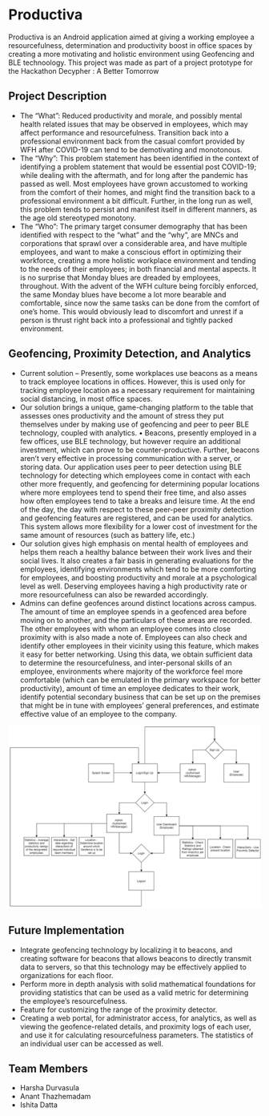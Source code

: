 # Productiva
Productiva is an Android application aimed at giving a working employee a resourcefulness, determination and productivity boost in office spaces by creating a more motivating and holistic environment using Geofencing and BLE technoology. This project was made as part of a project prototype for the Hackathon Decypher : A Better Tomorrow 

## Project Description
* The “What”: Reduced productivity and morale, and possibly mental health related issues that may be observed in employees, which may affect performance and resourcefulness. Transition back into a professional environment back from the casual comfort provided by WFH after COVID-19 can tend to be demotivating and monotonous.
* The “Why”: This problem statement has been identified in the context of identifying a problem statement that would be essential post COVID-19; while dealing with the aftermath, and for long after the pandemic has passed as well. Most employees have grown accustomed to working from the comfort of their homes, and might find the transition back to a professional environment a bit difficult. Further, in the long run as well, this problem tends to persist and manifest itself in different manners, as the age old stereotyped monotony.
* The “Who”: The primary target consumer demography that has been identified with respect to the “what” and the “why”, are MNCs and corporations that sprawl over a considerable area, and have multiple employees, and want to make a conscious effort in optimizing their workforce, creating a more holistic workplace environment and tending to the needs of their employees; in both financial and mental aspects.
It is no surprise that Monday blues are dreaded by employees, throughout. With the advent of the WFH culture being forcibly enforced, the same Monday blues have become a lot more bearable and comfortable, since now the same tasks can be done from the comfort of one’s home. This would obviously lead to discomfort and unrest if a person is thrust right back into a professional and tightly packed environment.

## Geofencing, Proximity Detection, and Analytics
* Current solution – Presently, some workplaces use beacons as a means to track employee locations in offices. However, this is used only for tracking employee location as a necessary requirement for maintaining social distancing, in most office spaces.
* Our solution brings a unique, game-changing platform to the table that assesses ones productivity and the amount of stress they put themselves under by making use of geofencing and peer to peer BLE technology, coupled with analytics. • Beacons, presently employed in a few offices, use BLE technology, but however require an additional investment, which can prove to be counter-productive. Further, beacons aren’t very effective in processing communication with a server, or storing data. Our application uses peer to peer detection using BLE technology for detecting which employees come in contact with each other more frequently, and geofencing for determining popular locations where more employees tend to spend their free time, and also asses how often employees tend to take a breaks and leisure time. At the end of the day, the day with respect to these peer-peer proximity detection and geofencing features are registered, and can be used for analytics. This system allows more flexibility for a lower cost of investment for the same amount of resources (such as battery life, etc.)
* Our solution gives high emphasis on mental health of employees and helps them reach a healthy balance between their work lives and their social lives. It also creates a fair basis in generating evaluations for the employees, identifying environments which tend to be more comforting for employees, and boosting productivity and morale at a psychological level as well. Deserving employees having a high productivity rate or more resourcefulness can also be rewarded accordingly.
* Admins can define geofences around distinct locations across campus. The amount of time an employee spends in a geofenced area before moving on to another, and the particulars of these areas are recorded. The other employees with whom an employee comes into close proximity with is also made a note of. Employees can also check and identify other employees in their vicinity using this feature, which makes it easy for better networking. Using this data, we obtain sufficient data to determine the resourcefulness, and inter-personal skills of an employee, environments where majority of the workforce feel more comfortable (which can be emulated in the primary workspace for better productivity), amount of time an employee dedicates to their work, identify potential secondary business that can be set up on the premises that might be in tune with employees’ general preferences, and estimate effective value of an employee to the company. 

![Productiva](Block.png)

## Future Implementation
* Integrate geofencing technology by localizing it to beacons, and creating software for beacons that allows beacons to directly transmit data to servers, so that this technology may be effectively applied to organizations for each floor.
* Perform more in depth analysis with solid mathematical foundations for providing statistics that can be used as a valid metric for determining the employee’s resourcefulness.
* Feature for customizing the range of the proximity detector. 
* Creating a web portal, for administrator access, for analytics, as well as viewing the geofence-related details, and proximity logs of each user, and use it for calculating resourcefulness parameters. The statistics of an individual user can be accessed as well.

## Team Members
* Harsha Durvasula
* Anant Thazhemadam
* Ishita Datta
